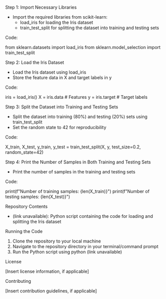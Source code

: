 Step 1: Import Necessary Libraries

- Import the required libraries from scikit-learn:
    - load_iris for loading the Iris dataset
    - train_test_split for splitting the dataset into training and testing sets

Code:

from sklearn.datasets import load_iris
from sklearn.model_selection import train_test_split


Step 2: Load the Iris Dataset

- Load the Iris dataset using load_iris
- Store the feature data in X and target labels in y

Code:

iris = load_iris()
X = iris.data  # Features
y = iris.target  # Target labels


Step 3: Split the Dataset into Training and Testing Sets

- Split the dataset into training (80%) and testing (20%) sets using train_test_split
- Set the random state to 42 for reproducibility

Code:

X_train, X_test, y_train, y_test = train_test_split(X, y, test_size=0.2, random_state=42)


Step 4: Print the Number of Samples in Both Training and Testing Sets

- Print the number of samples in the training and testing sets

Code:

print(f"Number of training samples: {len(X_train)}")
print(f"Number of testing samples: {len(X_test)}")


Repository Contents

- (link unavailable): Python script containing the code for loading and splitting the Iris dataset

Running the Code

1. Clone the repository to your local machine
2. Navigate to the repository directory in your terminal/command prompt
3. Run the Python script using python (link unavailable)

License

[Insert license information, if applicable]

Contributing

[Insert contribution guidelines, if applicable]
